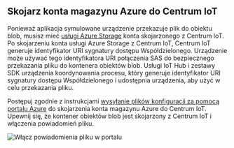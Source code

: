 ## <a name="associate-an-azure-storage-account-to-iot-hub"></a>Skojarz konta magazynu Azure do Centrum IoT

Ponieważ aplikacja symulowane urządzenie przekazuje plik do obiektu blob, musisz mieć [usługi Azure Storage](../articles/storage/common/storage-create-storage-account.md#create-a-storage-account) konta skojarzonego z Centrum IoT. Po skojarzeniu konta usługi Azure Storage z Centrum IoT, Centrum IoT generuje identyfikator URI sygnatury dostępu Współdzielonego. Urządzenie może używać tego identyfikatora URI połączenia SAS do bezpiecznego przekazania pliku do kontenera obiektów blob. Usługi IoT Hub i zestawy SDK urządzenia koordynowania procesu, który generuje identyfikator URI sygnatury dostępu Współdzielonego i udostępnia urządzenia, aby użyć w celu przekazania pliku.

Postępuj zgodnie z instrukcjami [wysyłanie plików konfiguracji za pomocą portalu Azure](../articles/iot-hub/iot-hub-configure-file-upload.md) do skojarzenia konta magazynu Azure do Centrum IoT. Upewnij się, że kontener obiektów blob jest skojarzony z Centrum IoT i włączenia powiadomień pliku.

![Włącz powiadomienia pliku w portalu](media/iot-hub-associate-storage/enable-file-notifications.png)